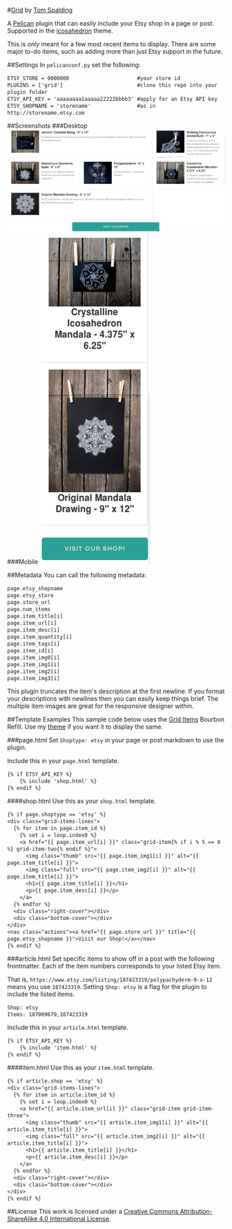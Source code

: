 #[Grid](https://github.com/digitalvapor/grid)
by [Tom Spalding](https://github.com/digitalvapor)

A [Pelican](https://github.com/getpelican/pelican) plugin that can easily include your Etsy shop in a page or post. Supported in the [icosahedron](https://github.com/digitalvapor/icosahedron) theme.

This is *only* meant for a few most recent items to display. There are some major to-do items, such as adding more than just Etsy support in the future.

##Settings
In `pelicanconf.py` set the following:
```
ETSY_STORE = 0000000                      #your store id
PLUGINS = ['grid']                        #clone this repo into your plugin folder
ETSY_API_KEY = 'aaaaaaaa1aaaaa22222bbbb3' #apply for an Etsy API key
ETSY_SHOPNAME = 'storename'               #as in http://storename.etsy.com
```

##Screenshots
###Desktop
![large](screenshot0.png 'largish example')
###Mobile
![small](screenshot1.png 'smallish example')

##Metadata
You can call the following metadata:
```
page.etsy_shopname
page.etsy_store
page.store_url
page.num_items
page.item_title[i]
page.item_url[i]
page.item_desc[i]
page.item_quantity[i]
page.item_tags[i]
page.item_id[i]
page.item_img0[i]
page.item_img1[i]
page.item_img2[i]
page.item_img3[i]
```
This plugin truncates the item's description at the first newline. If you format your descriptions with newlines then you can easily keep things brief. The multiple item images are great for the responsive designer within.

##Template Examples
This sample code below uses the [Grid Items](http://refills.bourbon.io/#grid-items) Bourbon Refill. Use my [theme](https://github.com/digitalvapor/icosahedron) if you want it to display the same.

###page.html
Set `Shoptype: etsy` in your page or post markdown to use the plugin.

Include this in your `page.html` template.

```
{% if ETSY_API_KEY %}
    {% include 'shop.html' %}
{% endif %}
```

####shop.html
Use this as your `shop.html` template.

```
{% if page.shoptype == 'etsy' %}
<div class="grid-items-lines">
  {% for item in page.item_id %}
  	{% set i = loop.index0 %}
    <a href="{{ page.item_url[i] }}" class="grid-item{% if i % 5 == 0 %} grid-item-two{% endif %}">
      <img class="thumb" src="{{ page.item_img1[i] }}" alt="{{ page.item_title[i] }}">
      <img class="full" src="{{ page.item_img2[i] }}" alt="{{ page.item_title[i] }}">
      <h1>{{ page.item_title[i] }}</h1>
      <p>{{ page.item_desc[i] }}</p>
    </a>
  {% endfor %}
  <div class="right-cover"></div>
  <div class="bottom-cover"></div>
</div>
<nav class="actions"><a href="{{ page.store_url }}" title="{{ page.etsy_shopname }}">Visit our Shop!</a></nav>
{% endif %}
```

###article.html
Set specific items to show off in a post with the following frontmatter. Each of the item numbers corresponds to your listed Etsy item.

That is, `https://www.etsy.com/listing/187423319/polypachyderm-9-x-12` means you use `187423319`. Setting `Shop: etsy` is a flag for the plugin to include the listed items.

```
Shop: etsy
Items: 187009679,187423319
```

Include this in your `article.html` template.

```
{% if ETSY_API_KEY %}
    {% include 'item.html' %}
{% endif %}
```

####item.html
Use this as your `item.html` template.
```
{% if article.shop == 'etsy' %}
<div class="grid-items-lines">
  {% for item in article.item_id %}
    {% set i = loop.index0 %}
    <a href="{{ article.item_url[i] }}" class="grid-item grid-item-three">
      <img class="thumb" src="{{ article.item_img1[i] }}" alt="{{ article.item_title[i] }}">
      <img class="full" src="{{ article.item_img2[i] }}" alt="{{ article.item_title[i] }}">
      <h1>{{ article.item_title[i] }}</h1>
      <p>{{ article.item_desc[i] }}</p>
    </a>
  {% endfor %}
  <div class="right-cover"></div>
  <div class="bottom-cover"></div>
</div>
{% endif %}
```

##License
This work is licensed under a [Creative Commons Attribution-ShareAlike 4.0 International License](https://creativecommons.org/licenses/by-sa/4.0/).
